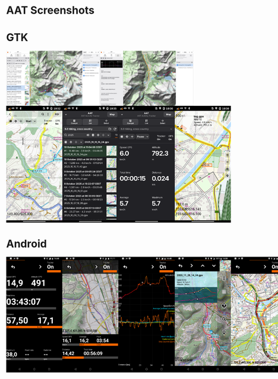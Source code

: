 # AAT Screenshots

# GTK

<div style="display:flex;">
<img alt="GTK 1" src="screenshots-gtk/screen1.png" width="50%">
<img alt="GTK 2" src="screenshots-gtk/screen2.png" width="50%">
</div>

<div style="display:flex;">
<img alt="GTK 3" src="screenshots-gtk/screen3.png" width="30%">
<img alt="GTK 4" src="screenshots-gtk/screen4.png" width="30%">
<img alt="GTK 5" src="screenshots-gtk/screen5.png" width="30%">
<img alt="GTK 6" src="screenshots-gtk/screen6.png" width="30%">
</div>

# Android

<div style="display:flex;">
<img alt="Android 1" src="../metadata/en-US/images/phoneScreenshots/screen1.jpg" width="30%">
<img alt="Android 2" src="../metadata/en-US/images/phoneScreenshots/screen2.jpg" width="30%">
<img alt="Android 3" src="../metadata/en-US/images/phoneScreenshots/screen3.jpg" width="30%">
<img alt="Android 4" src="../metadata/en-US/images/phoneScreenshots/screen4.jpg" width="30%">
<img alt="Android 5" src="../metadata/en-US/images/phoneScreenshots/screen5.jpg" width="30%">
<img alt="Android 6" src="../metadata/en-US/images/phoneScreenshots/screen6.jpg" width="30%">
<img alt="Android 7" src="../metadata/en-US/images/phoneScreenshots/screen7.jpg" width="30%">
<img alt="Android 8" src="../metadata/en-US/images/phoneScreenshots/screen8.jpg" width="30%">
</div>

